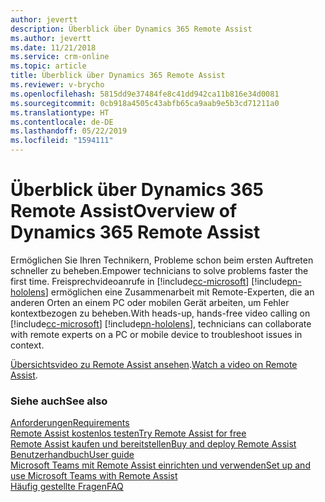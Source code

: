 ```yaml
---
author: jevertt
description: Überblick über Dynamics 365 Remote Assist
ms.author: jevertt
ms.date: 11/21/2018
ms.service: crm-online
ms.topic: article
title: Überblick über Dynamics 365 Remote Assist
ms.reviewer: v-brycho
ms.openlocfilehash: 5815dd9e37484fe8c41dd942ca11b816e34d0081
ms.sourcegitcommit: 0cb918a4505c43abfb65ca9aab9e5b3cd71211a0
ms.translationtype: HT
ms.contentlocale: de-DE
ms.lasthandoff: 05/22/2019
ms.locfileid: "1594111"
---
```

# <a name="overview-of-dynamics-365-remote-assist"></a><span data-ttu-id="11feb-103">Überblick über Dynamics 365 Remote Assist</span><span class="sxs-lookup"><span data-stu-id="11feb-103">Overview of Dynamics 365 Remote Assist</span></span>

<span data-ttu-id="11feb-104">Ermöglichen Sie Ihren Technikern, Probleme schon beim ersten Auftreten schneller zu beheben.</span><span class="sxs-lookup"><span data-stu-id="11feb-104">Empower technicians to solve problems faster the first time.</span></span> <span data-ttu-id="11feb-105">Freisprechvideoanrufe in [!include[cc-microsoft](../includes/cc-microsoft.md)] [!include[pn-hololens](../includes/pn-hololens.md)] ermöglichen eine Zusammenarbeit mit Remote-Experten, die an anderen Orten an einem PC oder mobilen Gerät arbeiten, um Fehler kontextbezogen zu beheben.</span><span class="sxs-lookup"><span data-stu-id="11feb-105">With heads-up, hands-free video calling on [!include[cc-microsoft](../includes/cc-microsoft.md)] [!include[pn-hololens](../includes/pn-hololens.md)], technicians can collaborate with remote experts on a PC or mobile device to troubleshoot issues in context.</span></span> 

<span data-ttu-id="11feb-106">[Übersichtsvideo zu Remote Assist ansehen](https://www.youtube.com/watch?v=V732PXZHLiU).</span><span class="sxs-lookup"><span data-stu-id="11feb-106">[Watch a video on Remote Assist](https://www.youtube.com/watch?v=V732PXZHLiU).</span></span>

### <a name="see-also"></a><span data-ttu-id="11feb-107">Siehe auch</span><span class="sxs-lookup"><span data-stu-id="11feb-107">See also</span></span>
[<span data-ttu-id="11feb-108">Anforderungen</span><span class="sxs-lookup"><span data-stu-id="11feb-108">Requirements</span></span>](requirements.md)<br/>
[<span data-ttu-id="11feb-109">Remote Assist kostenlos testen</span><span class="sxs-lookup"><span data-stu-id="11feb-109">Try Remote Assist for free</span></span>](try-remote-assist-free.md)<br/>
[<span data-ttu-id="11feb-110">Remote Assist kaufen und bereitstellen</span><span class="sxs-lookup"><span data-stu-id="11feb-110">Buy and deploy Remote Assist</span></span>](buy-and-deploy-remote-assist.md)<br>
[<span data-ttu-id="11feb-111">Benutzerhandbuch</span><span class="sxs-lookup"><span data-stu-id="11feb-111">User guide</span></span>](user-guide.md)<br/>
[<span data-ttu-id="11feb-112">Microsoft Teams mit Remote Assist einrichten und verwenden</span><span class="sxs-lookup"><span data-stu-id="11feb-112">Set up and use Microsoft Teams with Remote Assist</span></span>](use-microsoft-teams-with-remote-assist.md)<br/>
[<span data-ttu-id="11feb-113">Häufig gestellte Fragen</span><span class="sxs-lookup"><span data-stu-id="11feb-113">FAQ</span></span>](faq.md)<br/>
